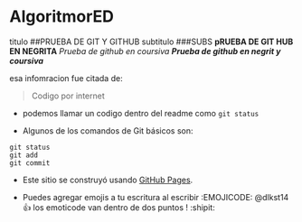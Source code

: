 # AlgoritmorED
titulo
##PRUEBA DE GIT Y GITHUB
subtitulo
###SUBS
**pRUEBA DE GIT HUB EN NEGRITA**
*Prueba  de github en coursiva*
***Prueba de github en negrit y coursiva***

esa infomracion  fue citada de:
>Codigo por internet

- podemos  llamar un codigo dentro del readme como `git status`

- Algunos de los comandos de Git básicos son:
```
git status
git add
git commit
```
- Este sitio se construyó usando [GitHub Pages](https://pages.github.com/).


- Puedes agregar emojis a tu escritura al escribir :EMOJICODE:
@dlkst14 :+1: los emoticode van dentro de dos puntos ! :shipit:

